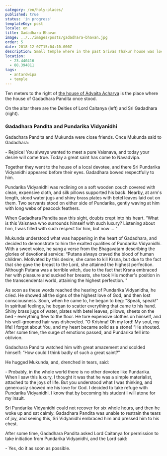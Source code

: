```yaml
---
category: /en/holy-places/
published: true
status: 'in progress'
templateKey: post
locale: en
title: Gadadhara Bhavan
image: ../../images/posts/gadadhara-bhavan.jpg
order: 5
date: 2018-12-07T15:04:10.000Z
description: Small temple where in the past Srivas Thakur house was located
location:
  - 23.440416
  - 88.394811
tags:
  - antardwipa
  - temple
---
```

Ten meters to the right of [the house of Advaita Acharya](/ru/advaita-bhavan) is the place where the house of Gadadhara Pandita once stood.

On the altar there are the Deities of Lord Caitanya (left) and Sri Gadadhara (right).

### Gadadhara Pandita and Pundarika Vidyanidhi
Gadadhara Pandita and Mukunda were close friends. Once Mukunda said to Gadadhara:

\- Rejoice! You always wanted to meet a pure Vaisnava, and today your desire will come true. Today a great saint has come to Navadvipa.

Together they went to the house of a local devotee, and there Sri Pundarika Vidyanidhi appeared before their eyes. Gadadhara bowed respectfully to him.

Pundarika Vidyanidhi was reclining on a soft wooden couch covered with clean, expensive cloth, and silk pillows supported his back. Nearby, at arm's length, stood water jugs and shiny brass plates with betel leaves laid out on them. Two servants stood on either side of Pundarika, gently waving at him with long webs of peacock feathers.

When Gadadhara Pandita saw this sight, doubts crept into his heart. “What is this Vaisnava who surrounds himself with such luxury? Listening about him, I was filled with such respect for him, but now ... "

Mukunda understood what was happening in the heart of Gadadhara, and decided to demonstrate to him the exalted qualities of Pundarika Vidyanidhi. With a sweet voice, he sang a verse from the Bhagavatam describing the glories of devotional service: “Putana always craved the blood of human children. Motivated by this desire, she came to kill Krsna, but due to the fact that she gave the breast to the Lord, she attained the highest perfection. Although Putana was a terrible witch, due to the fact that Krsna embraced her with pleasure and sucked her breasts, she took His mother's position in the transcendental world, attaining the highest perfection. "

As soon as these words reached the hearing of Pundarika Vidyanidha, he cried. He showed all the signs of the highest love of God, and then lost consciousness. Soon, when he came to, he began to beg: "Speak, speak!" In spiritual feelings, he began to scatter everything that came to his hand. Shiny brass jugs of water, plates with betel leaves, pillows, sheets on the bed - everything flew to the floor. He tore expensive clothes on himself, and his well-groomed hair was disheveled. “O Krishna! Oh my lord! My soul, my life! I forgot about You, and my heart became solid as a stone! ”He shouted. After some time, the surge of emotions passed, and Pundarika fell into oblivion.

Gadadhara Pandita watched him with great amazement and scolded himself: “How could I think badly of such a great saint?”

He hugged Mukunda, and, drenched in tears, said:

\- Probably, in the whole world there is no other devotee like Pundarika. When I saw this luxury, I thought it was that he was a simple materialist, attached to the joys of life. But you understood what I was thinking, and generously showed me his love for God. I decided to take refuge with Pundarika Vidyanidhi. I know that by becoming his student I will atone for my insult.

Sri Pundarika Vidyanidhi could not recover for six whole hours, and then he woke up and sat calmly. Gadadhara Pandita was unable to restrain the tears of joy, and seeing this, Sri Vidyanidhi embraced him and pressed him to his chest.

After some time, Gadadhara Pandita asked Lord Caitanya for permission to take initiation from Pundarika Vidyanidhi, and the Lord said:

\- Yes, do it as soon as possible.

<tbd locale="en" url="mailto:haribol@mayapur.live"></tbd>
